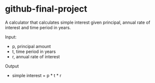 # github-final-project
A calculator that calculates simple interest given principal, annual rate of interest and time period in years.

Input:
* p, principal amount
* t, time period in years
* r, annual rate of interest

Output
* simple interest = p * t * r

